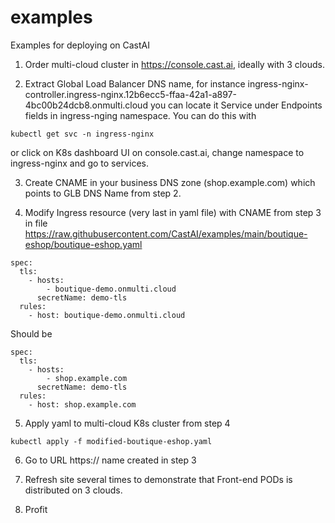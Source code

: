 # examples
Examples for deploying on CastAI

1. Order multi-cloud cluster in https://console.cast.ai, ideally with 3 clouds.

2. Extract Global Load Balancer DNS name, for instance ingress-nginx-controller.ingress-nginx.12b6ecc5-ffaa-42a1-a897-4bc00b24dcb8.onmulti.cloud you can locate it Service under Endpoints fields in ingress-nging namespace. You can do this with 


```kubectl get svc -n ingress-nginx```
   
   or click on K8s dashboard UI on console.cast.ai, change namespace to ingress-nginx and go to services.

3. Create CNAME in your business DNS zone (shop.example.com) which points to GLB DNS Name from step 2.

4. Modify Ingress resource (very last in yaml file) with CNAME from step 3 in file https://raw.githubusercontent.com/CastAI/examples/main/boutique-eshop/boutique-eshop.yaml
```
spec:
  tls:
    - hosts:
        - boutique-demo.onmulti.cloud
      secretName: demo-tls
  rules:
    - host: boutique-demo.onmulti.cloud
```    
Should be
```
spec:
  tls:
    - hosts:
        - shop.example.com
      secretName: demo-tls
  rules:
    - host: shop.example.com
``` 

5. Apply yaml to multi-cloud K8s cluster from step 4

```kubectl apply -f modified-boutique-eshop.yaml```

6. Go to URL https:// name created in step 3

7. Refresh site several times to demonstrate that Front-end PODs is distributed on 3 clouds.

8. Profit

